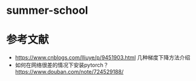 # summer-school

# 参考文献
- https://www.cnblogs.com/lliuye/p/9451903.html 几种梯度下降方法介绍
- 如何在网络很差的情况下安装pytorch？https://www.douban.com/note/724529188/

